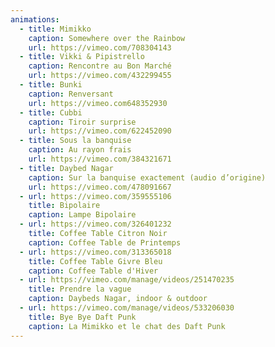 ```yaml
---
animations:
  - title: Mimikko
    caption: Somewhere over the Rainbow
    url: https://vimeo.com/708304143
  - title: Vikki & Pipistrello
    caption: Rencontre au Bon Marché
    url: https://vimeo.com/432299455
  - title: Bunki
    caption: Renversant
    url: https://vimeo.com648352930
  - title: Cubbi
    caption: Tiroir surprise
    url: https://vimeo.com/622452090
  - title: Sous la banquise
    caption: Au rayon frais
    url: https://vimeo.com/384321671
  - title: Daybed Nagar
    caption: Sur la banquise exactement (audio d’origine)
    url: https://vimeo.com/478091667
  - url: https://vimeo.com/359555106
    title: Bipolaire
    caption: L﻿ampe Bipolaire
  - url: https://vimeo.com/326401232
    title: Coffee Table Citron Noir
    caption: Coffee Table de Printemps
  - url: https://vimeo.com/313365018
    title: Coffee Table Givre Bleu
    caption: C﻿offee Table d'Hiver
  - url: https://vimeo.com/manage/videos/251470235
    title: Prendre la vague
    caption: D﻿aybeds Nagar, indoor & outdoor
  - url: https://vimeo.com/manage/videos/533206030
    title: Bye Bye Daft Punk
    caption: L﻿a Mimikko et le chat des Daft Punk
---
```

